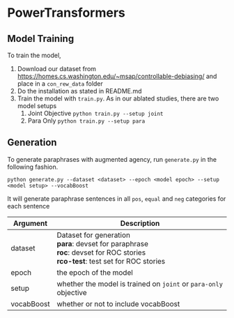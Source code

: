 # PowerTransformers

## Model Training
To train the model, 
1. Download our dataset from https://homes.cs.washington.edu/~msap/controllable-debiasing/ and place 
in a `con_rew_data` folder
2. Do the installation as stated in README.md
3. Train the model with `train.py`. As in our ablated studies, there are two model setups
    1. Joint Objective
    ```python train.py --setup joint```
    2. Para Only 
    ```python train.py --setup para```

## Generation
To generate paraphrases with augmented agency, run `generate.py` in the following fashion.

```python generate.py --dataset <dataset> --epoch <model epoch> --setup <model setup> --vocabBoost```

It will generate paraphrase sentences in all `pos`, `equal` and `neg` categories for each sentence

| Argument | Description |
| -------- | ----------- |
| dataset  | Dataset for generation <br> **para**: devset for paraphrase <br> **roc**: devset for ROC stories <br> **rco-test**: test set for ROC stories |
| epoch | the epoch of the model |
| setup | whether the model is trained on `joint` or `para-only` objective |
| vocabBoost | whether or not to include vocabBoost |

